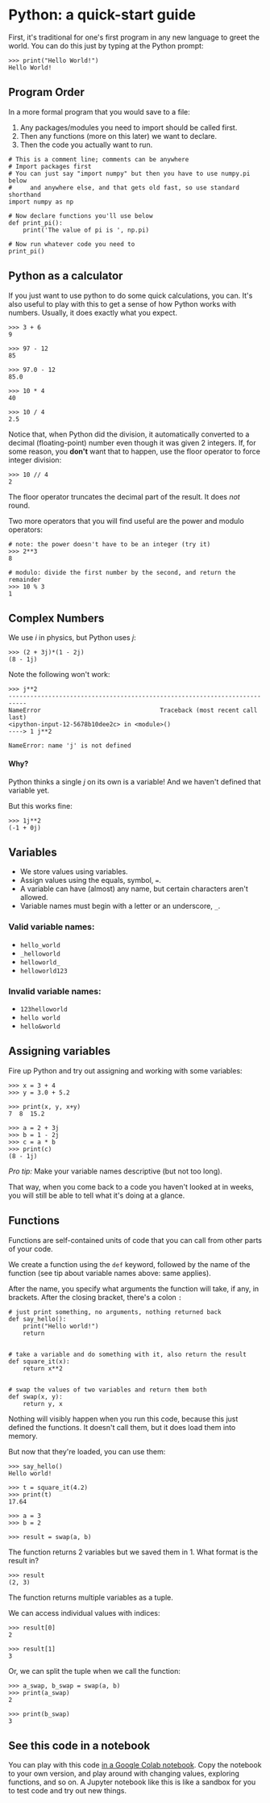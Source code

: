 # Python: a quick-start guide

First, it's traditional for one's first program in any new language to greet the world. You can do this just by typing at the Python prompt:

```
>>> print("Hello World!")
Hello World!

```


## Program Order

In a more formal program that you would save to a file:

1. Any packages/modules you need to import should be called first.
2. Then any functions (more on this later) we want to declare.
3. Then the code you actually want to run.

```
# This is a comment line; comments can be anywhere
# Import packages first
# You can just say "import numpy" but then you have to use numpy.pi below 
#     and anywhere else, and that gets old fast, so use standard shorthand
import numpy as np

# Now declare functions you'll use below
def print_pi():
    print('The value of pi is ', np.pi)

# Now run whatever code you need to
print_pi()
```

## Python as a calculator

If you just want to use python to do some quick calculations, you can. It's also useful to play with this to get a sense of how Python works with numbers. Usually, it does exactly what you expect.

```
>>> 3 + 6
9

>>> 97 - 12
85

>>> 97.0 - 12
85.0

>>> 10 * 4
40

>>> 10 / 4
2.5
```

Notice that, when Python did the division, it automatically converted to a decimal (floating-point) number even though it was given 2 integers. If, for some reason, you **don't** want that to happen, use the floor operator to force integer division:

```
>>> 10 // 4
2
```

The floor operator truncates the decimal part of the result. It does *not* round.

Two more operators that you will find useful are the power and modulo operators:

```
# note: the power doesn't have to be an integer (try it)
>>> 2**3
8

# modulo: divide the first number by the second, and return the remainder
>>> 10 % 3
1
```

## Complex Numbers
We use *i* in physics, but Python uses *j*:

```
>>> (2 + 3j)*(1 - 2j)
(8 - 1j)
```

Note the following won't work:

```
>>> j**2
---------------------------------------------------------------------------
NameError                                 Traceback (most recent call last)
<ipython-input-12-5678b10dee2c> in <module>()
----> 1 j**2

NameError: name 'j' is not defined
```

#### Why?
Python thinks a single *j* on its own is a variable! And we haven't defined that variable yet.

But this works fine:

```
>>> 1j**2
(-1 + 0j)
```

## Variables

- We store values using variables.
- Assign values using the equals, symbol, `=`. 
- A variable can have (almost) any name, but certain characters aren't allowed.
- Variable names must begin with a letter or an underscore, `_`.

### Valid variable names:

- `hello_world`
- `_helloworld`
- `helloworld_`
- `helloworld123`

### Invalid variable names:

- `123helloworld`
- `hello world`
- `hello&world`

## Assigning variables
Fire up Python and try out assigning and working with some variables:

```
>>> x = 3 + 4
>>> y = 3.0 + 5.2

>>> print(x, y, x+y)
7  8  15.2

>>> a = 2 + 3j
>>> b = 1 - 2j
>>> c = a * b
>>> print(c)
(8 - 1j)
```

*Pro tip:* Make your variable names descriptive (but not too long).

That way, when you come back to a code you haven't looked at in weeks, you will still be able to tell what it's doing at a glance.


## Functions

Functions are self-contained units of code that you can call from other parts of your code. 

We create a function using the `def` keyword, followed by the name of the function (see tip about variable names above: same applies). 

After the name, you specify what arguments the function will take, if any, in brackets. After the closing bracket, there's a colon `:`

```
# just print something, no arguments, nothing returned back
def say_hello():
    print("Hello world!")
    return


# take a variable and do something with it, also return the result
def square_it(x):
    return x**2


# swap the values of two variables and return them both
def swap(x, y):
    return y, x
```

Nothing will visibly happen when you run this code, because this just defined the functions. It doesn't call them, but it does load them into memory.

But now that they're loaded, you can use them:

```
>>> say_hello()
Hello world!

>>> t = square_it(4.2)
>>> print(t)
17.64

>>> a = 3
>>> b = 2

>>> result = swap(a, b)
```

The function returns 2 variables but we saved them in 1. What format is the result in?
```
>>> result
(2, 3)
```

The function returns multiple variables as a tuple.

We can access individual values with indices:
```
>>> result[0]
2

>>> result[1]
3
```

Or, we can split the tuple when we call the function:
```
>>> a_swap, b_swap = swap(a, b)
>>> print(a_swap)
2

>>> print(b_swap)
3
```

## See this code in a notebook

You can play with this code [in a Google Colab notebook](https://colab.research.google.com/drive/1uAgmWZ4OJO3SklbuJkGpi16xqah0E1fp?usp=sharing). Copy the notebook to your own version, and play around with changing values, exploring functions, and so on. A Jupyter notebook like this is like a sandbox for you to test code and try out new things.